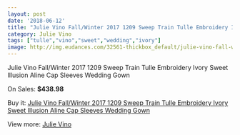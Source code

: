 ```yaml
---
layout: post
date: '2018-06-12'
title: "Julie Vino Fall/Winter 2017 1209 Sweep Train Tulle Embroidery Ivory Sweet Illusion Aline Cap Sleeves Wedding Gown"
category: Julie Vino
tags: ["tulle","vino","sweet","wedding","ivory"]
image: http://img.eudances.com/32561-thickbox_default/julie-vino-fall-winter-2017-1209-sweep-train-tulle-embroidery-ivory-sweet-illusion-aline-cap-sleeves-wedding-gown.jpg
---
```

Julie Vino Fall/Winter 2017 1209 Sweep Train Tulle Embroidery Ivory Sweet Illusion Aline Cap Sleeves Wedding Gown

On Sales: **$438.98**
<a href="https://www.eudances.com/en/julie-vino/10082-julie-vino-fall-winter-2017-1209-sweep-train-tulle-embroidery-ivory-sweet-illusion-aline-cap-sleeves-wedding-gown.html"><amp-img layout="responsive" width="600" height="600" src="//img.eudances.com/32561-thickbox_default/julie-vino-fall-winter-2017-1209-sweep-train-tulle-embroidery-ivory-sweet-illusion-aline-cap-sleeves-wedding-gown.jpg" alt="Julie Vino Fall/Winter 2017 1209 Sweep Train Tulle Embroidery Ivory Sweet Illusion Aline Cap Sleeves Wedding Gown 0" /></a>
<a href="https://www.eudances.com/en/julie-vino/10082-julie-vino-fall-winter-2017-1209-sweep-train-tulle-embroidery-ivory-sweet-illusion-aline-cap-sleeves-wedding-gown.html"><amp-img layout="responsive" width="600" height="600" src="//img.eudances.com/32567-thickbox_default/julie-vino-fall-winter-2017-1209-sweep-train-tulle-embroidery-ivory-sweet-illusion-aline-cap-sleeves-wedding-gown.jpg" alt="Julie Vino Fall/Winter 2017 1209 Sweep Train Tulle Embroidery Ivory Sweet Illusion Aline Cap Sleeves Wedding Gown 1" /></a>
<a href="https://www.eudances.com/en/julie-vino/10082-julie-vino-fall-winter-2017-1209-sweep-train-tulle-embroidery-ivory-sweet-illusion-aline-cap-sleeves-wedding-gown.html"><amp-img layout="responsive" width="600" height="600" src="//img.eudances.com/32566-thickbox_default/julie-vino-fall-winter-2017-1209-sweep-train-tulle-embroidery-ivory-sweet-illusion-aline-cap-sleeves-wedding-gown.jpg" alt="Julie Vino Fall/Winter 2017 1209 Sweep Train Tulle Embroidery Ivory Sweet Illusion Aline Cap Sleeves Wedding Gown 2" /></a>
<a href="https://www.eudances.com/en/julie-vino/10082-julie-vino-fall-winter-2017-1209-sweep-train-tulle-embroidery-ivory-sweet-illusion-aline-cap-sleeves-wedding-gown.html"><amp-img layout="responsive" width="600" height="600" src="//img.eudances.com/32565-thickbox_default/julie-vino-fall-winter-2017-1209-sweep-train-tulle-embroidery-ivory-sweet-illusion-aline-cap-sleeves-wedding-gown.jpg" alt="Julie Vino Fall/Winter 2017 1209 Sweep Train Tulle Embroidery Ivory Sweet Illusion Aline Cap Sleeves Wedding Gown 3" /></a>
<a href="https://www.eudances.com/en/julie-vino/10082-julie-vino-fall-winter-2017-1209-sweep-train-tulle-embroidery-ivory-sweet-illusion-aline-cap-sleeves-wedding-gown.html"><amp-img layout="responsive" width="600" height="600" src="//img.eudances.com/32564-thickbox_default/julie-vino-fall-winter-2017-1209-sweep-train-tulle-embroidery-ivory-sweet-illusion-aline-cap-sleeves-wedding-gown.jpg" alt="Julie Vino Fall/Winter 2017 1209 Sweep Train Tulle Embroidery Ivory Sweet Illusion Aline Cap Sleeves Wedding Gown 4" /></a>
<a href="https://www.eudances.com/en/julie-vino/10082-julie-vino-fall-winter-2017-1209-sweep-train-tulle-embroidery-ivory-sweet-illusion-aline-cap-sleeves-wedding-gown.html"><amp-img layout="responsive" width="600" height="600" src="//img.eudances.com/32563-thickbox_default/julie-vino-fall-winter-2017-1209-sweep-train-tulle-embroidery-ivory-sweet-illusion-aline-cap-sleeves-wedding-gown.jpg" alt="Julie Vino Fall/Winter 2017 1209 Sweep Train Tulle Embroidery Ivory Sweet Illusion Aline Cap Sleeves Wedding Gown 5" /></a>
<a href="https://www.eudances.com/en/julie-vino/10082-julie-vino-fall-winter-2017-1209-sweep-train-tulle-embroidery-ivory-sweet-illusion-aline-cap-sleeves-wedding-gown.html"><amp-img layout="responsive" width="600" height="600" src="//img.eudances.com/32562-thickbox_default/julie-vino-fall-winter-2017-1209-sweep-train-tulle-embroidery-ivory-sweet-illusion-aline-cap-sleeves-wedding-gown.jpg" alt="Julie Vino Fall/Winter 2017 1209 Sweep Train Tulle Embroidery Ivory Sweet Illusion Aline Cap Sleeves Wedding Gown 6" /></a>

Buy it: [Julie Vino Fall/Winter 2017 1209 Sweep Train Tulle Embroidery Ivory Sweet Illusion Aline Cap Sleeves Wedding Gown](https://www.eudances.com/en/julie-vino/10082-julie-vino-fall-winter-2017-1209-sweep-train-tulle-embroidery-ivory-sweet-illusion-aline-cap-sleeves-wedding-gown.html "Julie Vino Fall/Winter 2017 1209 Sweep Train Tulle Embroidery Ivory Sweet Illusion Aline Cap Sleeves Wedding Gown")

View more: [Julie Vino](https://www.eudances.com/en/100-julie-vino "Julie Vino")